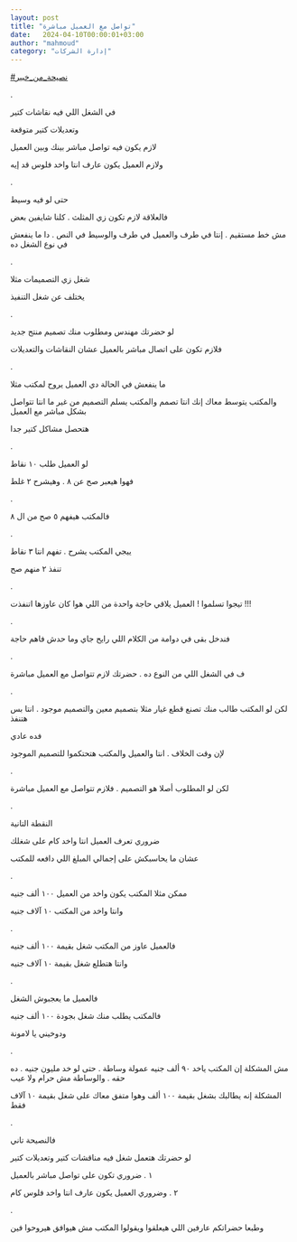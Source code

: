 ```yaml
---
layout: post
title: "تواصل مع العميل مباشرة"
date:   2024-04-10T00:00:01+03:00
author: "mahmoud"
category: "إدارة الشركات"
---
```



[<u>\#نصيحة\_من\_خبير</u>](https://www.facebook.com/hashtag/%D9%86%D8%B5%D9%8A%D8%AD%D8%A9_%D9%85%D9%86_%D8%AE%D8%A8%D9%8A%D8%B1?__eep__=6&__cft__%5b0%5d=AZWF38LHCJlvmdD0ns7TNV6K4dZVjSJsWcudFX6AKb4k7jZf5F-56_66pWRJ1Hc60nSsxJS_QxoHbbbPLs96KuXyoU3SxcTiFGrqfUhZgI4OPKnjCYf7qvZPN8W39ogel3eEDoZxYE0OvHCdBg4wW_iZFscUHlKKMw4AySiexit4ug&__tn__=*NK-R)

.

في الشغل اللي فيه نقاشات كتير

وتعديلات كتير متوقعة

لازم يكون فيه تواصل مباشر بينك وبين العميل

ولازم العميل يكون عارف انتا واخد فلوس قد إيه

.

حتى لو فيه وسيط

فالعلاقة لازم تكون زي المثلث . كلنا شايفين بعض

مش خط مستقيم . إنتا في طرف والعميل في طرف والوسيط في
النص . دا ما ينفعش في نوع الشغل ده

.

شغل زي التصميمات مثلا

يختلف عن شغل التنفيذ

.

لو حضرتك مهندس ومطلوب منك تصميم منتج جديد

فلازم تكون على اتصال مباشر بالعميل عشان النقاشات
والتعديلات

.

ما ينفعش في الحالة دي العميل يروح لمكتب مثلا

والمكتب يتوسط معاك إنك انتا تصمم والمكتب يسلم التصميم من
غير ما انتا تتواصل بشكل مباشر مع العميل

هتحصل مشاكل كتير جدا

.

لو العميل طلب ١٠ نقاط

فهوا هيعبر صح عن ٨ . وهيشرح ٢ غلط

.

فالمكتب هيفهم ٥ صح من ال ٨

.

ييجي المكتب يشرح . تفهم انتا ٣ نقاط

تنفذ ٢ منهم صح

.

تيجوا تسلموا ! العميل يلاقي حاجة واحدة من اللي هوا كان
عاوزها اتنفذت !!!

.

فندخل بقى في دوامة من الكلام اللي رايح جاي وما حدش فاهم
حاجة

.

ف في الشغل اللي من النوع ده . حضرتك لازم تتواصل مع
العميل مباشرة

.

لكن لو المكتب طالب منك تصنع قطع غيار مثلا بتصميم معين
والتصميم موجود . انتا بس هتنفذ

فده عادي

لإن وقت الخلاف . انتا والعميل والمكتب هتحتكموا للتصميم
الموجود

.

لكن لو المطلوب أصلا هو التصميم . فلازم تتواصل مع العميل
مباشرة

.

النقطة التانية

ضروري تعرف العميل انتا واخد كام على شغلك

عشان ما يحاسبكش على إجمالي المبلغ اللي دافعه
للمكتب

.

ممكن مثلا المكتب يكون واخد من العميل ١٠٠ ألف جنيه

وانتا واخد من المكتب ١٠ آلاف جنيه

.

فالعميل عاوز من المكتب شغل بقيمة ١٠٠ ألف جنيه

وانتا هتطلع شغل بقيمة ١٠ آلاف جنيه

.

فالعميل ما يعجبوش الشغل

فالمكتب يطلب منك شغل بجودة ١٠٠ ألف جنيه

ودوخيني يا لامونة

.

مش المشكلة إن المكتب ياخد ٩٠ ألف جنيه عمولة وساطة . حتى
لو خد مليون جنيه . ده حقه . والوساطة مش حرام ولا عيب

المشكلة إنه يطالبك بشغل بقيمة ١٠٠ ألف وهوا متفق معاك على
شغل بقيمة ١٠ آلاف فقط

.

فالنصيحة تاني

لو حضرتك هتعمل شغل فيه مناقشات كتير وتعديلات كتير

١ . ضروري تكون على تواصل مباشر
بالعميل

٢ . وضروري العميل يكون عارف انتا
واخد فلوس كام

.

وطبعا حضراتكم عارفين اللي هيعلقوا ويقولوا المكتب مش
هيوافق هيروحوا فين
